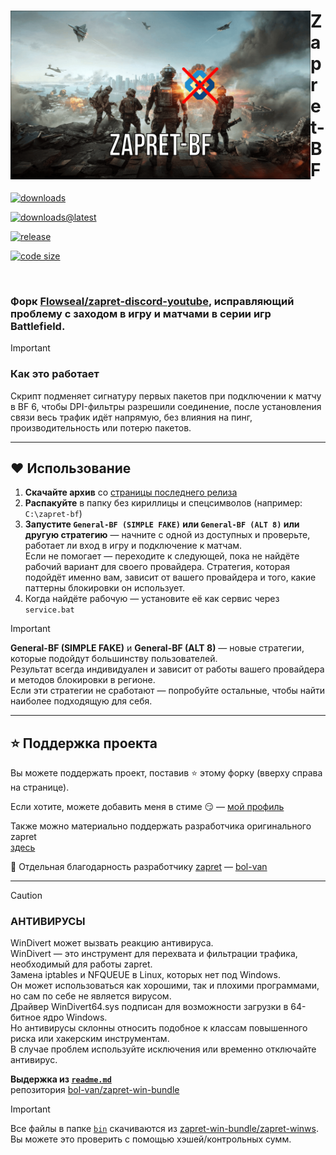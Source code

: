 <div align="left">

<img src="./.github/assets/1398943-2.png" width="480" height="270" align="left" />

<h1>Zapret-BF</h1>

<p>
  <a href="https://github.com/xModern54/zapret-bf/releases/">
    <img alt="downloads" src="https://img.shields.io/github/downloads/xModern54/zapret-bf/total?label=DOWNLOADS&labelColor=161616&color=2b2b2b&style=for-the-badge">
  </a>
</p>

<p>
  <a href="https://github.com/xModern54/zapret-bf/releases/latest">
    <img alt="downloads@latest" src="https://img.shields.io/github/downloads/xModern54/zapret-bf/latest/total?label=DOWNLOADS@LATEST&labelColor=161616&color=2b2b2b&style=for-the-badge">
  </a>
</p>

<p>
  <a href="https://github.com/xModern54/zapret-bf/releases/">
    <img alt="release" src="https://img.shields.io/github/v/release/xModern54/zapret-bf?label=RELEASE&labelColor=161616&color=2b2b2b&style=for-the-badge">
  </a>
</p>

<p>
  <a href="https://github.com/xModern54/zapret-bf/tree/main">
    <img alt="code size" src="https://img.shields.io/github/languages/code-size/xModern54/zapret-bf?label=CODE%20SIZE&labelColor=161616&color=2b2b2b&style=for-the-badge">
  </a>
</p>

<br clear="left"/>

</div>

### Форк [Flowseal/zapret-discord-youtube](https://github.com/Flowseal/zapret-discord-youtube), исправляющий проблему с заходом в игру и матчами в серии игр Battlefield.

> [!IMPORTANT]
> ### Как это работает
> Скрипт подменяет сигнатуру первых пакетов при подключении к матчу в BF 6, чтобы DPI-фильтры разрешили соединение, после установления связи весь трафик идёт напрямую, без влияния на пинг, производительность или потерю пакетов.

---

## ❤ Использование

1. **Скачайте архив** со [страницы последнего релиза](https://github.com/xModern54/zapret-bf/releases/latest)  
2. **Распакуйте** в папку без кириллицы и спецсимволов (например: `C:\zapret-bf`)  
3. **Запустите `General-BF (SIMPLE FAKE)` или `General-BF (ALT 8)` или другую стратегию** — начните с одной из доступных и проверьте, работает ли вход в игру и подключение к матчам.  
   Если не помогает — переходите к следующей, пока не найдёте рабочий вариант для своего провайдера. 
   Стратегия, которая подойдёт именно вам, зависит от вашего провайдера и того, какие паттерны блокировки он использует.  
4. Когда найдёте рабочую — установите её как сервис через `service.bat`

> [!IMPORTANT]
> **General-BF (SIMPLE FAKE)** и **General-BF (ALT 8)** — новые стратегии, которые подойдут большинству пользователей.  
> Результат всегда индивидуален и зависит от работы вашего провайдера и методов блокировки в регионе.  
> Если эти стратегии не сработают — попробуйте остальные, чтобы найти наиболее подходящую для себя.

---

## ⭐ Поддержка проекта

Вы можете поддержать проект, поставив ⭐ этому форку (вверху справа на странице).  

Если хотите, можете добавить меня в стиме 😏 — [мой профиль](https://steamcommunity.com/profiles/76561198899703365/)

Также можно материально поддержать разработчика оригинального zapret  
[здесь](https://github.com/bol-van/zapret/issues/590#issuecomment-2408866758)

💖 Отдельная благодарность разработчику [zapret](https://github.com/bol-van/zapret) — [bol-van](https://github.com/bol-van)

---

> [!CAUTION]
>
> ### АНТИВИРУСЫ
> WinDivert может вызвать реакцию антивируса.  
> WinDivert — это инструмент для перехвата и фильтрации трафика, необходимый для работы zapret.  
> Замена iptables и NFQUEUE в Linux, которых нет под Windows.  
> Он может использоваться как хорошими, так и плохими программами, но сам по себе не является вирусом.  
> Драйвер WinDivert64.sys подписан для возможности загрузки в 64-битное ядро Windows.  
> Но антивирусы склонны относить подобное к классам повышенного риска или хакерским инструментам.  
> В случае проблем используйте исключения или временно отключайте антивирус.
>
> **Выдержка из [`readme.md`](https://github.com/bol-van/zapret-win-bundle/blob/master/readme.md#%D0%B0%D0%BD%D1%82%D0%B8%D0%B2%D0%B8%D1%80%D1%83%D1%81%D1%8B)**  
> репозитория [bol-van/zapret-win-bundle](https://github.com/bol-van/zapret-win-bundle)

> [!IMPORTANT]
> Все файлы в папке [`bin`](./bin) скачиваются из [zapret-win-bundle/zapret-winws](https://github.com/bol-van/zapret-win-bundle/tree/master/zapret-winws).  
> Вы можете это проверить с помощью хэшей/контрольных сумм.
